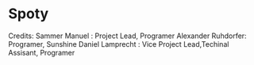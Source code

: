 # Spoty
Credits:
Sammer Manuel : Project Lead, Programer
Alexander Ruhdorfer: Programer, Sunshine
Daniel Lamprecht : Vice Project Lead,Techinal Assisant, Programer
